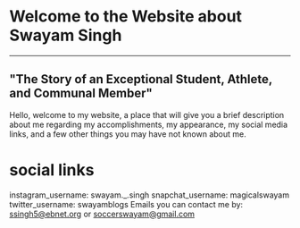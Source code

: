 # Welcome to the Website about Swayam Singh
---
"The Story of an Exceptional Student, Athlete, and Communal Member"
---
Hello, welcome to my website, a place that will give you a 
brief description about me regarding my accomplishments, my appearance, my
social media links, and a few other things you may have not known about me.

# social links
instagram_username: swayam._.singh
snapchat_username: magicalswayam
twitter_username: swayamblogs
Emails you can contact me by: ssingh5@ebnet.org or soccerswayam@gmail.com

